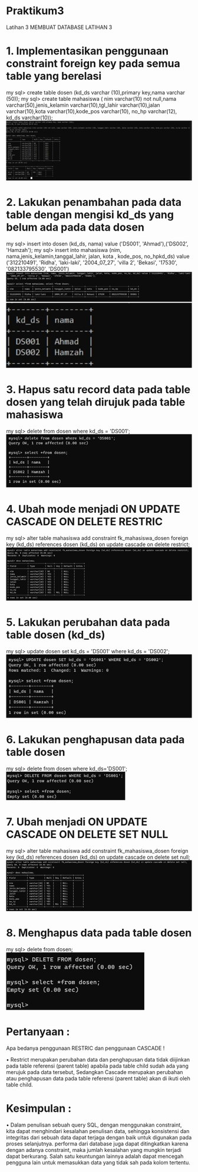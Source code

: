 # Praktikum3
Latihan 3
MEMBUAT DATABASE LATIHAN 3

# 1.	Implementasikan penggunaan constraint foreign key pada semua table yang berelasi 
my sql> create table dosen (kd_ds varchar (10),primary key,nama varchar (50));
my sql> create table mahasiswa ( nim varchar(10) not null,nama varchar(50),jenis_kelamin varchar(10),tgl_lahir varchar(10),jalan varchar(10),kota varchar(10),kode_pos varchar(10), no_hp varchar(12), kd_ds varchar(10));
![gambar 1](https://github.com/dhomuhammad/Praktikum3/blob/main/skrinsutpraktikum3/ss1.jpeg)

# 2.	Lakukan penambahan pada data table dengan mengisi kd_ds yang belum ada pada data dosen 
my sql> insert into dosen (kd_ds, nama) 
        value ('DS001', 'Ahmad'),('DS002', 'Hamzah');
my sql>  insert into mahasiswa (nim, nama,jenis_kelamin,tanggal_lahir, jalan, kota , kode_pos, no_hpkd_ds)
         value ('312210491', 'Ridha', 'laki-laki', '2004_07_27', 'villa 2', 'Bekasi', '17530', '082133795530', 'DS001')
![gambar 2](https://github.com/dhomuhammad/Praktikum3/blob/main/skrinsutpraktikum3/ss2.jpeg)
![gambar 2.2](https://github.com/dhomuhammad/Praktikum3/blob/main/skrinsutpraktikum3/ss2.2.jpeg)

# 3. 	Hapus satu record data pada table dosen yang telah dirujuk pada table mahasiswa
my sql> delete from dosen where kd_ds = 'DS001';
![gambar 3](https://github.com/dhomuhammad/Praktikum3/blob/main/skrinsutpraktikum3/ss3.png)

# 4.    Ubah mode menjadi ON UPDATE CASCADE ON DELETE RESTRIC
my sql> alter table mahasiswa add constraint fk_mahasiswa_dosen foreign key (kd_ds) references dosen (kd_ds) on update cascade on delete        restrict;
![gambar 4](https://github.com/dhomuhammad/Praktikum3/blob/main/skrinsutpraktikum3/ss4.png)

# 5.	Lakukan perubahan data pada table dosen (kd_ds)
my sql> update dosen set kd_ds = 'DS001' where kd_ds = 'DS002'; 
![gambar 5](https://github.com/dhomuhammad/Praktikum3/blob/main/skrinsutpraktikum3/ss5.png)

# 6.	Lakukan penghapusan data pada table dosen
my sql> delete from dosen where kd_ds='DS001';
![gambar 6](https://github.com/dhomuhammad/Praktikum3/blob/main/skrinsutpraktikum3/ss6.png)

# 7. 	Ubah menjadi ON UPDATE CASCADE ON DELETE SET NULL
my sql> alter table mahasiswa add constraint fk_mahasiswa_dosen foreign key (kd_ds) references dosen (kd_ds) on update cascade on delete set null;
![gambar 7](https://github.com/dhomuhammad/Praktikum3/blob/main/skrinsutpraktikum3/ss7.png)

# 8. 	Menghapus data pada table dosen
my sql> delete from dosen;
![gambar 8](https://github.com/dhomuhammad/Praktikum3/blob/main/skrinsutpraktikum3/ss8.png)

# Pertanyaan :

Apa bedanya penggunaan RESTRIC dan penggunaan CASCADE !

•	Restrict merupakan perubahan data dan penghapusan data tidak diijinkan pada table referensi (parent table) apabila pada table child sudah ada yang merujuk pada data tersebut, Sedangkan
Cascade merupakan perubahan atau penghapusan data pada table referensi (parent table) akan di ikuti oleh table child.

# Kesimpulan :

•	Dalam penulisan sebuah query SQL, dengan menggunakan constraint, kita dapat menghindari kesalahan penulisan data, sehingga konsistensi dan integritas dari sebuah data dapat terjaga dengan baik untuk digunakan pada proses selanjutnya. performa dari database juga dapat ditingkatkan karena dengan adanya constraint, maka jumlah kesalahan yang mungkin terjadi dapat berkurang. Salah satu keuntungan lainnya adalah dapat mencegah pengguna lain untuk memasukkan data yang tidak sah pada kolom tertentu.








